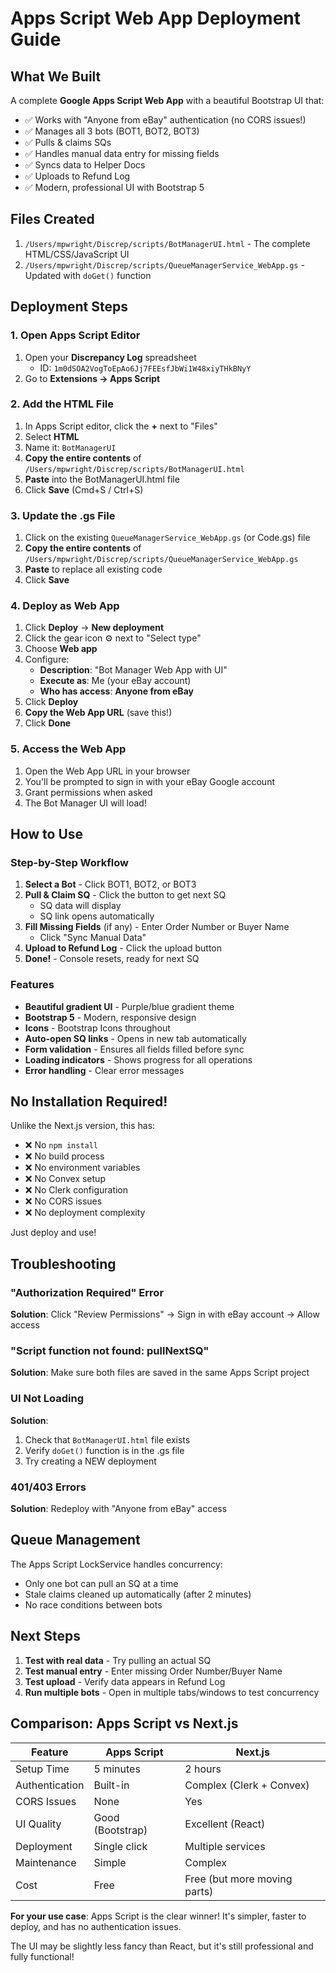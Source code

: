 # Apps Script Web App Deployment Guide

## What We Built

A complete **Google Apps Script Web App** with a beautiful Bootstrap UI that:
- ✅ Works with "Anyone from eBay" authentication (no CORS issues!)
- ✅ Manages all 3 bots (BOT1, BOT2, BOT3)
- ✅ Pulls & claims SQs
- ✅ Handles manual data entry for missing fields
- ✅ Syncs data to Helper Docs
- ✅ Uploads to Refund Log
- ✅ Modern, professional UI with Bootstrap 5

## Files Created

1. `/Users/mpwright/Discrep/scripts/BotManagerUI.html` - The complete HTML/CSS/JavaScript UI
2. `/Users/mpwright/Discrep/scripts/QueueManagerService_WebApp.gs` - Updated with `doGet()` function

## Deployment Steps

### 1. Open Apps Script Editor

1. Open your **Discrepancy Log** spreadsheet
   - ID: `1m0dSOA2VogToEpAo6Jj7FEEsfJbWi1W48xiyTHkBNyY`
2. Go to **Extensions → Apps Script**

### 2. Add the HTML File

1. In Apps Script editor, click the **+** next to "Files"
2. Select **HTML**
3. Name it: `BotManagerUI`
4. **Copy the entire contents** of `/Users/mpwright/Discrep/scripts/BotManagerUI.html`
5. **Paste** into the BotManagerUI.html file
6. Click **Save** (Cmd+S / Ctrl+S)

### 3. Update the .gs File

1. Click on the existing `QueueManagerService_WebApp.gs` (or Code.gs) file
2. **Copy the entire contents** of `/Users/mpwright/Discrep/scripts/QueueManagerService_WebApp.gs`
3. **Paste** to replace all existing code
4. Click **Save**

### 4. Deploy as Web App

1. Click **Deploy** → **New deployment**
2. Click the gear icon ⚙️ next to "Select type"
3. Choose **Web app**
4. Configure:
   - **Description**: "Bot Manager Web App with UI"
   - **Execute as**: Me (your eBay account)
   - **Who has access**: **Anyone from eBay**
5. Click **Deploy**
6. **Copy the Web App URL** (save this!)
7. Click **Done**

### 5. Access the Web App

1. Open the Web App URL in your browser
2. You'll be prompted to sign in with your eBay Google account
3. Grant permissions when asked
4. The Bot Manager UI will load!

## How to Use

### Step-by-Step Workflow

1. **Select a Bot** - Click BOT1, BOT2, or BOT3
2. **Pull & Claim SQ** - Click the button to get next SQ
   - SQ data will display
   - SQ link opens automatically
3. **Fill Missing Fields** (if any) - Enter Order Number or Buyer Name
   - Click "Sync Manual Data"
4. **Upload to Refund Log** - Click the upload button
5. **Done!** - Console resets, ready for next SQ

### Features

- **Beautiful gradient UI** - Purple/blue gradient theme
- **Bootstrap 5** - Modern, responsive design
- **Icons** - Bootstrap Icons throughout
- **Auto-open SQ links** - Opens in new tab automatically
- **Form validation** - Ensures all fields filled before sync
- **Loading indicators** - Shows progress for all operations
- **Error handling** - Clear error messages

## No Installation Required!

Unlike the Next.js version, this has:
- ❌ No `npm install`
- ❌ No build process
- ❌ No environment variables
- ❌ No Convex setup
- ❌ No Clerk configuration
- ❌ No CORS issues
- ❌ No deployment complexity

Just deploy and use!

## Troubleshooting

### "Authorization Required" Error

**Solution**: Click "Review Permissions" → Sign in with eBay account → Allow access

### "Script function not found: pullNextSQ"

**Solution**: Make sure both files are saved in the same Apps Script project

### UI Not Loading

**Solution**:
1. Check that `BotManagerUI.html` file exists
2. Verify `doGet()` function is in the .gs file
3. Try creating a NEW deployment

### 401/403 Errors

**Solution**: Redeploy with "Anyone from eBay" access

## Queue Management

The Apps Script LockService handles concurrency:
- Only one bot can pull an SQ at a time
- Stale claims cleaned up automatically (after 2 minutes)
- No race conditions between bots

## Next Steps

1. **Test with real data** - Try pulling an actual SQ
2. **Test manual entry** - Enter missing Order Number/Buyer Name
3. **Test upload** - Verify data appears in Refund Log
4. **Run multiple bots** - Open in multiple tabs/windows to test concurrency

## Comparison: Apps Script vs Next.js

| Feature | Apps Script | Next.js |
|---------|-------------|---------|
| Setup Time | 5 minutes | 2 hours |
| Authentication | Built-in | Complex (Clerk + Convex) |
| CORS Issues | None | Yes |
| UI Quality | Good (Bootstrap) | Excellent (React) |
| Deployment | Single click | Multiple services |
| Maintenance | Simple | Complex |
| Cost | Free | Free (but more moving parts) |

**For your use case**: Apps Script is the clear winner! It's simpler, faster to deploy, and has no authentication issues.

The UI may be slightly less fancy than React, but it's still professional and fully functional!
